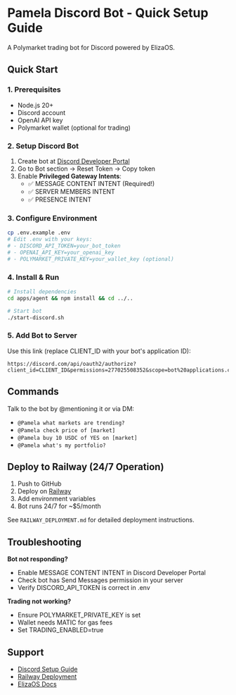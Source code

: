 # Pamela Discord Bot - Quick Setup Guide

A Polymarket trading bot for Discord powered by ElizaOS.

## Quick Start

### 1. Prerequisites
- Node.js 20+
- Discord account
- OpenAI API key
- Polymarket wallet (optional for trading)

### 2. Setup Discord Bot

1. Create bot at [Discord Developer Portal](https://discord.com/developers/applications)
2. Go to Bot section → Reset Token → Copy token
3. Enable **Privileged Gateway Intents**:
   - ✅ MESSAGE CONTENT INTENT (Required!)
   - ✅ SERVER MEMBERS INTENT
   - ✅ PRESENCE INTENT

### 3. Configure Environment

```bash
cp .env.example .env
# Edit .env with your keys:
# - DISCORD_API_TOKEN=your_bot_token
# - OPENAI_API_KEY=your_openai_key
# - POLYMARKET_PRIVATE_KEY=your_wallet_key (optional)
```

### 4. Install & Run

```bash
# Install dependencies
cd apps/agent && npm install && cd ../..

# Start bot
./start-discord.sh
```

### 5. Add Bot to Server

Use this link (replace CLIENT_ID with your bot's application ID):
```
https://discord.com/api/oauth2/authorize?client_id=CLIENT_ID&permissions=277025508352&scope=bot%20applications.commands
```

## Commands

Talk to the bot by @mentioning it or via DM:
- `@Pamela what markets are trending?`
- `@Pamela check price of [market]`
- `@Pamela buy 10 USDC of YES on [market]`
- `@Pamela what's my portfolio?`

## Deploy to Railway (24/7 Operation)

1. Push to GitHub
2. Deploy on [Railway](https://railway.app)
3. Add environment variables
4. Bot runs 24/7 for ~$5/month

See `RAILWAY_DEPLOYMENT.md` for detailed deployment instructions.

## Troubleshooting

**Bot not responding?**
- Enable MESSAGE CONTENT INTENT in Discord Developer Portal
- Check bot has Send Messages permission in your server
- Verify DISCORD_API_TOKEN is correct in .env

**Trading not working?**
- Ensure POLYMARKET_PRIVATE_KEY is set
- Wallet needs MATIC for gas fees
- Set TRADING_ENABLED=true

## Support

- [Discord Setup Guide](DISCORD_SETUP.md)
- [Railway Deployment](RAILWAY_DEPLOYMENT.md)
- [ElizaOS Docs](https://elizaos.github.io)